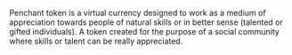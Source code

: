 Penchant token is a virtual currency designed to work as a medium of appreciation towards people 
of natural skills or in better sense (talented or gifted individuals). A token created for the purpose 
of a social community where skills or talent can be really appreciated.
